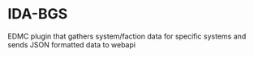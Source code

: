 # IDA-BGS
 EDMC plugin that gathers system/faction data for specific systems and sends JSON formatted data to webapi
